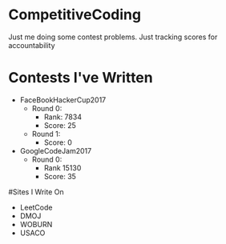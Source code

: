 # CompetitiveCoding
Just me doing some contest problems. Just tracking scores for accountability

# Contests I've Written
- FaceBookHackerCup2017
  - Round 0:
    - Rank: 7834
    - Score: 25
  - Round 1:
    - Score: 0
- GoogleCodeJam2017
  - Round 0:
    - Rank 15130
    - Score: 35

#Sites I Write On
- LeetCode
- DMOJ
- WOBURN
- USACO
